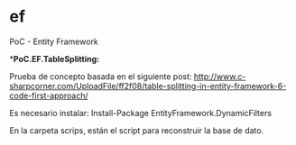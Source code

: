 # ef
PoC - Entity Framework


***PoC.EF.TableSplitting:**

Prueba de concepto basada en el siguiente post: http://www.c-sharpcorner.com/UploadFile/ff2f08/table-splitting-in-entity-framework-6-code-first-approach/

Es necesario instalar: Install-Package EntityFramework.DynamicFilters

En la carpeta scrips, están el script para reconstruir la base de dato.